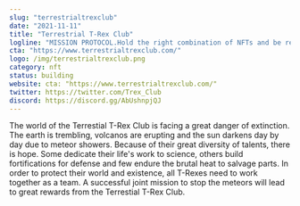 ```yaml
---
slug: "terrestrialtrexclub"
date: "2021-11-11"
title: "Terrestrial T-Rex Club"
logline: "MISSION PROTOCOL.Hold the right combination of NFTs and be rewarded in real SOL."
cta: "https://www.terrestrialtrexclub.com/"
logo: /img/terrestrialtrexclub.png
category: nft
status: building
website: cta: "https://www.terrestrialtrexclub.com/"
twitter: https://twitter.com/Trex_Club
discord: https://discord.gg/AbUshnpjQJ
---
```


The world of the Terrestial T-Rex Club is facing a great danger of extinction. The earth is trembling, volcanos are erupting and the sun darkens day by day due to meteor showers. Because of their great diversity of talents, there is hope. Some dedicate their life's work to science, others build fortifications for defense and few endure the brutal heat to salvage parts. 
In order to protect their world and existence, all T-Rexes need to work together as a team. A successful joint mission to stop the meteors will lead to great rewards from the Terrestial T-Rex Club.
